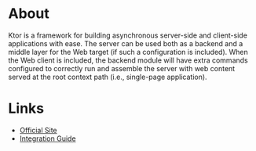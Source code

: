 # About

Ktor is a framework for building asynchronous server-side and client-side applications with ease. The server can be used both as a backend and a middle layer for the Web target (if such a configuration is included). When the Web client is included, the backend module will have extra commands configured to correctly run and assemble the server with web content served at the root context path (i.e., single-page application).

# Links

- [Official Site](https://ktor.io)
- [Integration Guide](https://ktor.io/docs/server-create-a-new-project.html)
